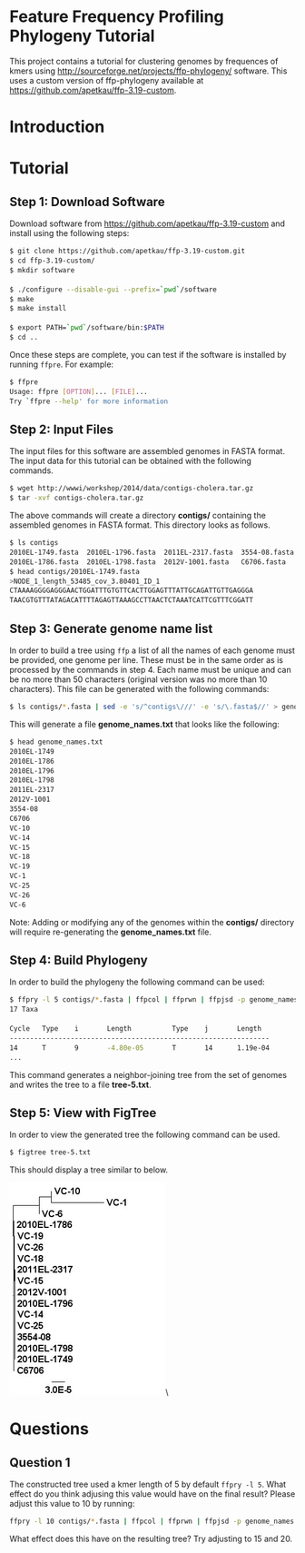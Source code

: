 Feature Frequency Profiling Phylogeny Tutorial
==============================================

This project contains a tutorial for clustering genomes by frequences of kmers using <http://sourceforge.net/projects/ffp-phylogeny/> software.  This uses a custom version of ffp-phylogeny available at <https://github.com/apetkau/ffp-3.19-custom>.

Introduction
============

Tutorial
========

Step 1: Download Software
-------------------------

Download software from <https://github.com/apetkau/ffp-3.19-custom> and install using the following steps:

```bash
$ git clone https://github.com/apetkau/ffp-3.19-custom.git
$ cd ffp-3.19-custom/
$ mkdir software
	
$ ./configure --disable-gui --prefix=`pwd`/software
$ make
$ make install

$ export PATH=`pwd`/software/bin:$PATH
$ cd ..
```

Once these steps are complete, you can test if the software is installed by running `ffpre`.  For example:

```bash
$ ffpre
Usage: ffpre [OPTION]... [FILE]... 
Try `ffpre --help' for more information
```

Step 2: Input Files
-------------------

The input files for this software are assembled genomes in FASTA format.  The input data for this tutorial can be obtained with the following commands.

```bash
$ wget http://wwwi/workshop/2014/data/contigs-cholera.tar.gz
$ tar -xvf contigs-cholera.tar.gz
```

The above commands will create a directory __contigs/__ containing the assembled genomes in FASTA format.  This directory looks as follows.

```bash
$ ls contigs
2010EL-1749.fasta  2010EL-1796.fasta  2011EL-2317.fasta  3554-08.fasta  VC-10.fasta  VC-15.fasta  VC-19.fasta  VC-25.fasta  VC-6.fasta
2010EL-1786.fasta  2010EL-1798.fasta  2012V-1001.fasta   C6706.fasta    VC-14.fasta  VC-18.fasta  VC-1.fasta   VC-26.fasta
$ head contigs/2010EL-1749.fasta
>NODE_1_length_53485_cov_3.80401_ID_1
CTAAAAGGGGAGGGAACTGGATTTGTGTTCACTTGGAGTTTATTGCAGATTGTTGAGGGA
TAACGTGTTTATAGACATTTTAGAGTTAAAGCCTTAACTCTAAATCATTCGTTTCGGATT
```

Step 3: Generate genome name list
---------------------------------

In order to build a tree using `ffp` a list of all the names of each genome must be provided, one genome per line.  These must be in the same order as is processed by the commands in step 4.  Each name must be unique and can be no more than 50 characters (original version was no more than 10 characters).  This file can be generated with the following commands:

```bash
$ ls contigs/*.fasta | sed -e 's/^contigs\///' -e 's/\.fasta$//' > genome_names.txt
```

This will generate a file **genome_names.txt** that looks like the following:

```bash
$ head genome_names.txt
2010EL-1749
2010EL-1786
2010EL-1796
2010EL-1798
2011EL-2317
2012V-1001
3554-08
C6706
VC-10
VC-14
VC-15
VC-18
VC-19
VC-1
VC-25
VC-26
VC-6
```

Note: Adding or modifying any of the genomes within the **contigs/** directory will require re-generating the **genome_names.txt** file.

Step 4: Build Phylogeny
-----------------------

In order to build the phylogeny the following command can be used:

```bash
$ ffpry -l 5 contigs/*.fasta | ffpcol | ffprwn | ffpjsd -p genome_names.txt | ffptree > tree-5.txt
17 Taxa

Cycle   Type    i       Length          Type    j       Length
----------------------------------------------------------------
14      T       9       -4.80e-05       T       14      1.19e-04
...
```

This command generates a neighbor-joining tree from the set of genomes and writes the tree to a file **tree-5.txt**.

Step 5: View with FigTree
-------------------------

In order to view the generated tree the following command can be used.

```bash
$ figtree tree-5.txt
```

This should display a tree similar to below.

![tree-5.jpg](tree-5.jpg)\

Questions
=========

Question 1
----------

The constructed tree used a kmer length of 5 by default `ffpry -l 5`.  What effect do you think adjusing this value would have on the final result?  Please adjust this value to 10 by running:

```bash
ffpry -l 10 contigs/*.fasta | ffpcol | ffprwn | ffpjsd -p genome_names.txt | ffptree > tree-10.txt
```

What effect does this have on the resulting tree?  Try adjusting to 15 and 20.
